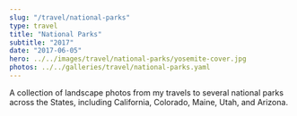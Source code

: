 ```yaml
---
slug: "/travel/national-parks"
type: travel
title: "National Parks"
subtitle: "2017"
date: "2017-06-05"
hero: ../../images/travel/national-parks/yosemite-cover.jpg
photos: ../../galleries/travel/national-parks.yaml
---
```


A collection of landscape photos from my travels to several national parks across the States, including California, Colorado, Maine, Utah, and Arizona.